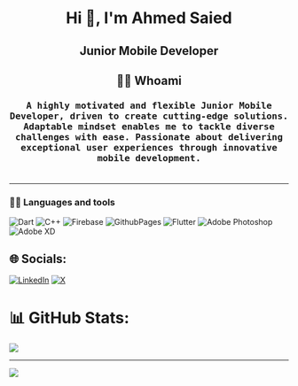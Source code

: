 <h1 align="center">Hi 👋, I'm Ahmed Saied</h1>
<h2 align="center">Junior Mobile Developer</h2>
<h2 align="center"> 👨‍💻 Whoami</h2>
<h3 align="center">
  <samp> A highly motivated and flexible Junior Mobile Developer, driven to create cutting-edge solutions. Adaptable mindset enables me to tackle diverse challenges with ease. Passionate about delivering exceptional user experiences through innovative mobile development.
  </samp>
  <br> <br>
</h3>
<hr>

### 👨‍💻 Languages and tools
![Dart](https://img.shields.io/badge/dart-%230175C2.svg?style=plastic&logo=dart&logoColor=white) 
![C++](https://img.shields.io/badge/c++-%2300599C.svg?style=plastic&logo=c%2B%2B&logoColor=white) 
![Firebase](https://img.shields.io/badge/firebase-%23039BE5.svg?style=plastic&logo=firebase) 
![GithubPages](https://img.shields.io/badge/github%20pages-121013?style=plastic&logo=github&logoColor=white) 
![Flutter](https://img.shields.io/badge/Flutter-%2302569B.svg?style=plastic&logo=Flutter&logoColor=white) 
![Adobe Photoshop](https://img.shields.io/badge/adobe%20photoshop-%2331A8FF.svg?style=plastic&logo=adobe%20photoshop&logoColor=white) 
![Adobe XD](https://img.shields.io/badge/Adobe%20XD-470137?style=plastic&logo=Adobe%20XD&logoColor=#FF61F6)

## 🌐 Socials:
[![LinkedIn](https://img.shields.io/badge/LinkedIn-%230077B5.svg?logo=linkedin&logoColor=white)](https://linkedin.com/in/....) [![X](https://img.shields.io/badge/X-black.svg?logo=X&logoColor=white)](https://x.com/arahanme) 

# 📊 GitHub Stats:
![](https://github-readme-stats.vercel.app/api/top-langs/?username=ahmedsaied22&theme=dark&hide_border=false&include_all_commits=false&count_private=false&layout=compact)

---
[![](https://visitcount.itsvg.in/api?id=ahmedsaied22&icon=0&color=12)](https://visitcount.itsvg.in)

<!-- Proudly created with GPRM ( https://gprm.itsvg.in ) -->
<!--
**AhmedSaied22/AhmedSaied22** is a ✨ _special_ ✨ repository because its `README.md` (this file) appears on your GitHub profile.

Here are some ideas to get you started:

- 🔭 I’m currently working on ...
- 🌱 I’m currently learning ...
- 👯 I’m looking to collaborate on ...
- 🤔 I’m looking for help with ...
- 💬 Ask me about ...
- 📫 How to reach me: ...
- 😄 Pronouns: ...
- ⚡ Fun fact: ...
-->
